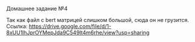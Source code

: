 Домашнее задание №4

Так как файл с bert матрицей слишком большой, сюда он не грузится. Ссылка: https://drive.google.com/file/d/1-8xUU1lhJprOYMepJda9C549lt4m6rhe/view?usp=sharing
